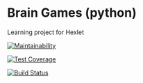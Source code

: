 # Brain Games (python)

Learning project for Hexlet

[![Maintainability](https://api.codeclimate.com/v1/badges/c96c341c94836517e5df/maintainability)](https://codeclimate.com/github/p-kachalov/python-project-lvl1/maintainability)

[![Test Coverage](https://api.codeclimate.com/v1/badges/c96c341c94836517e5df/test_coverage)](https://codeclimate.com/github/p-kachalov/python-project-lvl1/test_coverage)

[![Build Status](https://travis-ci.org/p-kachalov/python-project-lvl1.svg?branch=master)](https://travis-ci.org/p-kachalov/python-project-lvl1)